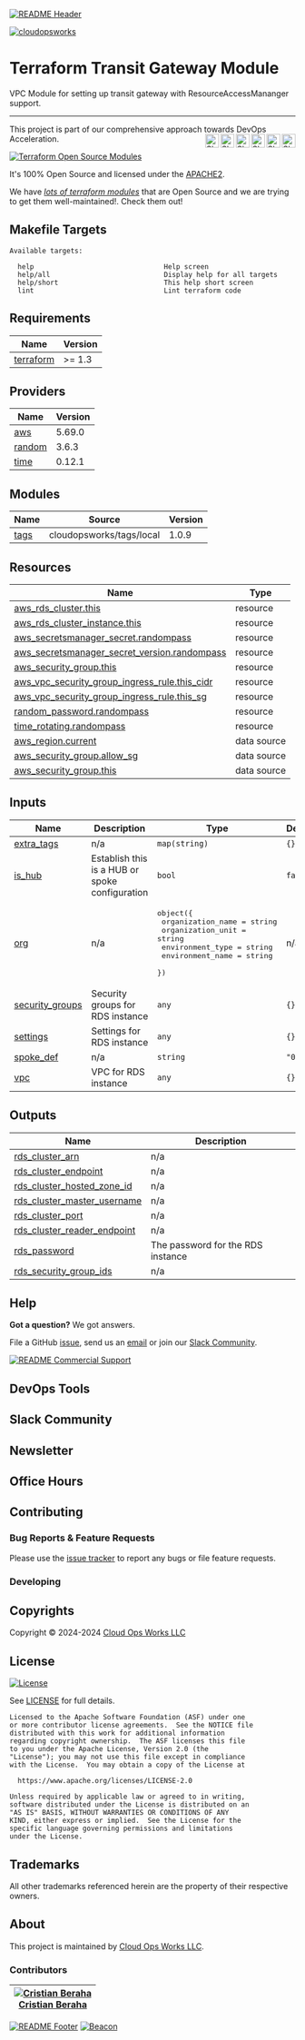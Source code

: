 <!-- 
  ** DO NOT EDIT THIS FILE
  ** 
  ** This file was automatically generated. 
  ** 1) Make all changes to `README.yaml` 
  ** 2) Run `make init` (you only need to do this once)
  ** 3) Run`make readme` to rebuild this file. 
  -->
[![README Header][readme_header_img]][readme_header_link]

[![cloudopsworks][logo]](https://cloudops.works/)

# Terraform Transit Gateway Module


VPC Module for setting up transit gateway with ResourceAccessMananger support.


---

This project is part of our comprehensive approach towards DevOps Acceleration. 
[<img align="right" title="Share via Email" width="24" height="24" src="https://docs.cloudops.works/images/ionicons/ios-mail.svg"/>][share_email]
[<img align="right" title="Share on Google+" width="24" height="24" src="https://docs.cloudops.works/images/ionicons/logo-googleplus.svg" />][share_googleplus]
[<img align="right" title="Share on Facebook" width="24" height="24" src="https://docs.cloudops.works/images/ionicons/logo-facebook.svg" />][share_facebook]
[<img align="right" title="Share on Reddit" width="24" height="24" src="https://docs.cloudops.works/images/ionicons/logo-reddit.svg" />][share_reddit]
[<img align="right" title="Share on LinkedIn" width="24" height="24" src="https://docs.cloudops.works/images/ionicons/logo-linkedin.svg" />][share_linkedin]
[<img align="right" title="Share on Twitter" width="24" height="24" src="https://docs.cloudops.works/images/ionicons/logo-twitter.svg" />][share_twitter]


[![Terraform Open Source Modules](https://docs.cloudops.works/images/terraform-open-source-modules.svg)][terraform_modules]



It's 100% Open Source and licensed under the [APACHE2](LICENSE).







We have [*lots of terraform modules*][terraform_modules] that are Open Source and we are trying to get them well-maintained!. Check them out!













## Makefile Targets
```
Available targets:

  help                                Help screen
  help/all                            Display help for all targets
  help/short                          This help short screen
  lint                                Lint terraform code

```
## Requirements

| Name | Version |
|------|---------|
| <a name="requirement_terraform"></a> [terraform](#requirement\_terraform) | >= 1.3 |

## Providers

| Name | Version |
|------|---------|
| <a name="provider_aws"></a> [aws](#provider\_aws) | 5.69.0 |
| <a name="provider_random"></a> [random](#provider\_random) | 3.6.3 |
| <a name="provider_time"></a> [time](#provider\_time) | 0.12.1 |

## Modules

| Name | Source | Version |
|------|--------|---------|
| <a name="module_tags"></a> [tags](#module\_tags) | cloudopsworks/tags/local | 1.0.9 |

## Resources

| Name | Type |
|------|------|
| [aws_rds_cluster.this](https://registry.terraform.io/providers/hashicorp/aws/latest/docs/resources/rds_cluster) | resource |
| [aws_rds_cluster_instance.this](https://registry.terraform.io/providers/hashicorp/aws/latest/docs/resources/rds_cluster_instance) | resource |
| [aws_secretsmanager_secret.randompass](https://registry.terraform.io/providers/hashicorp/aws/latest/docs/resources/secretsmanager_secret) | resource |
| [aws_secretsmanager_secret_version.randompass](https://registry.terraform.io/providers/hashicorp/aws/latest/docs/resources/secretsmanager_secret_version) | resource |
| [aws_security_group.this](https://registry.terraform.io/providers/hashicorp/aws/latest/docs/resources/security_group) | resource |
| [aws_vpc_security_group_ingress_rule.this_cidr](https://registry.terraform.io/providers/hashicorp/aws/latest/docs/resources/vpc_security_group_ingress_rule) | resource |
| [aws_vpc_security_group_ingress_rule.this_sg](https://registry.terraform.io/providers/hashicorp/aws/latest/docs/resources/vpc_security_group_ingress_rule) | resource |
| [random_password.randompass](https://registry.terraform.io/providers/hashicorp/random/latest/docs/resources/password) | resource |
| [time_rotating.randompass](https://registry.terraform.io/providers/hashicorp/time/latest/docs/resources/rotating) | resource |
| [aws_region.current](https://registry.terraform.io/providers/hashicorp/aws/latest/docs/data-sources/region) | data source |
| [aws_security_group.allow_sg](https://registry.terraform.io/providers/hashicorp/aws/latest/docs/data-sources/security_group) | data source |
| [aws_security_group.this](https://registry.terraform.io/providers/hashicorp/aws/latest/docs/data-sources/security_group) | data source |

## Inputs

| Name | Description | Type | Default | Required |
|------|-------------|------|---------|:--------:|
| <a name="input_extra_tags"></a> [extra\_tags](#input\_extra\_tags) | n/a | `map(string)` | `{}` | no |
| <a name="input_is_hub"></a> [is\_hub](#input\_is\_hub) | Establish this is a HUB or spoke configuration | `bool` | `false` | no |
| <a name="input_org"></a> [org](#input\_org) | n/a | <pre>object({<br>    organization_name = string<br>    organization_unit = string<br>    environment_type  = string<br>    environment_name  = string<br>  })</pre> | n/a | yes |
| <a name="input_security_groups"></a> [security\_groups](#input\_security\_groups) | Security groups for RDS instance | `any` | `{}` | no |
| <a name="input_settings"></a> [settings](#input\_settings) | Settings for RDS instance | `any` | `{}` | no |
| <a name="input_spoke_def"></a> [spoke\_def](#input\_spoke\_def) | n/a | `string` | `"001"` | no |
| <a name="input_vpc"></a> [vpc](#input\_vpc) | VPC for RDS instance | `any` | `{}` | no |

## Outputs

| Name | Description |
|------|-------------|
| <a name="output_rds_cluster_arn"></a> [rds\_cluster\_arn](#output\_rds\_cluster\_arn) | n/a |
| <a name="output_rds_cluster_endpoint"></a> [rds\_cluster\_endpoint](#output\_rds\_cluster\_endpoint) | n/a |
| <a name="output_rds_cluster_hosted_zone_id"></a> [rds\_cluster\_hosted\_zone\_id](#output\_rds\_cluster\_hosted\_zone\_id) | n/a |
| <a name="output_rds_cluster_master_username"></a> [rds\_cluster\_master\_username](#output\_rds\_cluster\_master\_username) | n/a |
| <a name="output_rds_cluster_port"></a> [rds\_cluster\_port](#output\_rds\_cluster\_port) | n/a |
| <a name="output_rds_cluster_reader_endpoint"></a> [rds\_cluster\_reader\_endpoint](#output\_rds\_cluster\_reader\_endpoint) | n/a |
| <a name="output_rds_password"></a> [rds\_password](#output\_rds\_password) | The password for the RDS instance |
| <a name="output_rds_security_group_ids"></a> [rds\_security\_group\_ids](#output\_rds\_security\_group\_ids) | n/a |



## Help

**Got a question?** We got answers. 

File a GitHub [issue](https://github.com/cloudopsworks/terraform-module-aws-vpc-setup/issues), send us an [email][email] or join our [Slack Community][slack].

[![README Commercial Support][readme_commercial_support_img]][readme_commercial_support_link]

## DevOps Tools

## Slack Community


## Newsletter

## Office Hours

## Contributing

### Bug Reports & Feature Requests

Please use the [issue tracker](https://github.com/cloudopsworks/terraform-module-aws-vpc-setup/issues) to report any bugs or file feature requests.

### Developing




## Copyrights

Copyright © 2024-2024 [Cloud Ops Works LLC](https://cloudops.works)





## License 

[![License](https://img.shields.io/badge/License-Apache%202.0-blue.svg)](https://opensource.org/licenses/Apache-2.0) 

See [LICENSE](LICENSE) for full details.

    Licensed to the Apache Software Foundation (ASF) under one
    or more contributor license agreements.  See the NOTICE file
    distributed with this work for additional information
    regarding copyright ownership.  The ASF licenses this file
    to you under the Apache License, Version 2.0 (the
    "License"); you may not use this file except in compliance
    with the License.  You may obtain a copy of the License at

      https://www.apache.org/licenses/LICENSE-2.0

    Unless required by applicable law or agreed to in writing,
    software distributed under the License is distributed on an
    "AS IS" BASIS, WITHOUT WARRANTIES OR CONDITIONS OF ANY
    KIND, either express or implied.  See the License for the
    specific language governing permissions and limitations
    under the License.









## Trademarks

All other trademarks referenced herein are the property of their respective owners.

## About

This project is maintained by [Cloud Ops Works LLC][website]. 


### Contributors

|  [![Cristian Beraha][berahac_avatar]][berahac_homepage]<br/>[Cristian Beraha][berahac_homepage] |
|---|

  [berahac_homepage]: https://github.com/berahac
  [berahac_avatar]: https://github.com/berahac.png?size=50

[![README Footer][readme_footer_img]][readme_footer_link]
[![Beacon][beacon]][website]

  [logo]: https://cloudops.works/logo-300x69.svg
  [docs]: https://cowk.io/docs?utm_source=github&utm_medium=readme&utm_campaign=cloudopsworks/terraform-module-aws-vpc-setup&utm_content=docs
  [website]: https://cowk.io/homepage?utm_source=github&utm_medium=readme&utm_campaign=cloudopsworks/terraform-module-aws-vpc-setup&utm_content=website
  [github]: https://cowk.io/github?utm_source=github&utm_medium=readme&utm_campaign=cloudopsworks/terraform-module-aws-vpc-setup&utm_content=github
  [jobs]: https://cowk.io/jobs?utm_source=github&utm_medium=readme&utm_campaign=cloudopsworks/terraform-module-aws-vpc-setup&utm_content=jobs
  [hire]: https://cowk.io/hire?utm_source=github&utm_medium=readme&utm_campaign=cloudopsworks/terraform-module-aws-vpc-setup&utm_content=hire
  [slack]: https://cowk.io/slack?utm_source=github&utm_medium=readme&utm_campaign=cloudopsworks/terraform-module-aws-vpc-setup&utm_content=slack
  [linkedin]: https://cowk.io/linkedin?utm_source=github&utm_medium=readme&utm_campaign=cloudopsworks/terraform-module-aws-vpc-setup&utm_content=linkedin
  [twitter]: https://cowk.io/twitter?utm_source=github&utm_medium=readme&utm_campaign=cloudopsworks/terraform-module-aws-vpc-setup&utm_content=twitter
  [testimonial]: https://cowk.io/leave-testimonial?utm_source=github&utm_medium=readme&utm_campaign=cloudopsworks/terraform-module-aws-vpc-setup&utm_content=testimonial
  [office_hours]: https://cloudops.works/office-hours?utm_source=github&utm_medium=readme&utm_campaign=cloudopsworks/terraform-module-aws-vpc-setup&utm_content=office_hours
  [newsletter]: https://cowk.io/newsletter?utm_source=github&utm_medium=readme&utm_campaign=cloudopsworks/terraform-module-aws-vpc-setup&utm_content=newsletter
  [email]: https://cowk.io/email?utm_source=github&utm_medium=readme&utm_campaign=cloudopsworks/terraform-module-aws-vpc-setup&utm_content=email
  [commercial_support]: https://cowk.io/commercial-support?utm_source=github&utm_medium=readme&utm_campaign=cloudopsworks/terraform-module-aws-vpc-setup&utm_content=commercial_support
  [we_love_open_source]: https://cowk.io/we-love-open-source?utm_source=github&utm_medium=readme&utm_campaign=cloudopsworks/terraform-module-aws-vpc-setup&utm_content=we_love_open_source
  [terraform_modules]: https://cowk.io/terraform-modules?utm_source=github&utm_medium=readme&utm_campaign=cloudopsworks/terraform-module-aws-vpc-setup&utm_content=terraform_modules
  [readme_header_img]: https://cloudops.works/readme/header/img
  [readme_header_link]: https://cloudops.works/readme/header/link?utm_source=github&utm_medium=readme&utm_campaign=cloudopsworks/terraform-module-aws-vpc-setup&utm_content=readme_header_link
  [readme_footer_img]: https://cloudops.works/readme/footer/img
  [readme_footer_link]: https://cloudops.works/readme/footer/link?utm_source=github&utm_medium=readme&utm_campaign=cloudopsworks/terraform-module-aws-vpc-setup&utm_content=readme_footer_link
  [readme_commercial_support_img]: https://cloudops.works/readme/commercial-support/img
  [readme_commercial_support_link]: https://cloudops.works/readme/commercial-support/link?utm_source=github&utm_medium=readme&utm_campaign=cloudopsworks/terraform-module-aws-vpc-setup&utm_content=readme_commercial_support_link
  [share_twitter]: https://twitter.com/intent/tweet/?text=Terraform+Transit+Gateway+Module&url=https://github.com/cloudopsworks/terraform-module-aws-vpc-setup
  [share_linkedin]: https://www.linkedin.com/shareArticle?mini=true&title=Terraform+Transit+Gateway+Module&url=https://github.com/cloudopsworks/terraform-module-aws-vpc-setup
  [share_reddit]: https://reddit.com/submit/?url=https://github.com/cloudopsworks/terraform-module-aws-vpc-setup
  [share_facebook]: https://facebook.com/sharer/sharer.php?u=https://github.com/cloudopsworks/terraform-module-aws-vpc-setup
  [share_googleplus]: https://plus.google.com/share?url=https://github.com/cloudopsworks/terraform-module-aws-vpc-setup
  [share_email]: mailto:?subject=Terraform+Transit+Gateway+Module&body=https://github.com/cloudopsworks/terraform-module-aws-vpc-setup
  [beacon]: https://ga-beacon.cloudops.works/G-7XWMFVFXZT/cloudopsworks/terraform-module-aws-vpc-setup?pixel&cs=github&cm=readme&an=terraform-module-aws-vpc-setup
